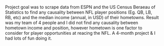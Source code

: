 Project goal was to scrape data from ESPN and the US Census Beraeau of Statistics to find any causality between NFL player positions (Eg. QB, LB, RB, etc) and the median income (annual, in USD) of their hometowns. Result was my team of 4 people and I did not find any causality between hometown income and position, however hometown is one factor to consider for player opportunities at reacing the NFL. A 4-month project & I had lots of fun doing it.
